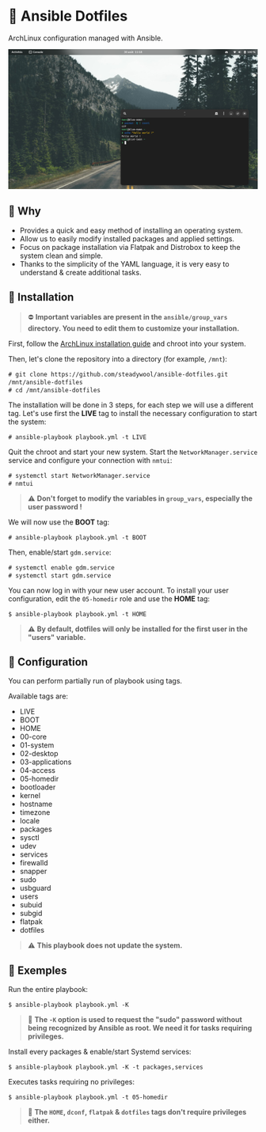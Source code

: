 # 🌸 Ansible Dotfiles

ArchLinux configuration managed with Ansible.

![](src/screenshot.png)

## 🛁 Why

- Provides a quick and easy method of installing an operating system.
- Allow us to easily modify installed packages and applied settings.
- Focus on package installation via Flatpak and Distrobox to keep the system clean and simple.
- Thanks to the simplicity of the YAML language, it is very easy to understand & create additional tasks.

## 🚀 Installation

> ⛔ **Important variables are present in the `ansible/group_vars` directory. You need to edit them to customize your installation.**

First, follow the [ArchLinux installation guide](https://wiki.archlinux.org/title/Installation_guide) and chroot into your system.

Then, let's clone the repository into a directory (for example, `/mnt`):
```
# git clone https://github.com/steadywool/ansible-dotfiles.git /mnt/ansible-dotfiles
# cd /mnt/ansible-dotfiles
```

The installation will be done in 3 steps, for each step we will use a different tag.
Let's use first the **LIVE** tag to install the necessary configuration to start the system:
```
# ansible-playbook playbook.yml -t LIVE
```

Quit the chroot and start your new system.
Start the `NetworkManager.service` service and configure your connection with `nmtui`:
```
# systemctl start NetworkManager.service
# nmtui
```

> ⚠️  **Don't forget to modify the variables in `group_vars`, especially the user password !**

We will now use the **BOOT** tag:
```
# ansible-playbook playbook.yml -t BOOT
```

Then, enable/start `gdm.service`:
```
# systemctl enable gdm.service
# systemctl start gdm.service
```

You can now log in with your new user account.
To install your user configuration, edit the `05-homedir` role and use the **HOME** tag:
```
$ ansible-playbook playbook.yml -t HOME
```

> ⚠️  **By default, dotfiles will only be installed for the first user in the "users" variable.**

## 🔧 Configuration

You can perform partially run of playbook using tags.

Available tags are:
- LIVE
- BOOT
- HOME
- 00-core
- 01-system
- 02-desktop
- 03-applications
- 04-access
- 05-homedir
- bootloader
- kernel
- hostname
- timezone
- locale
- packages
- sysctl
- udev
- services
- firewalld
- snapper
- sudo
- usbguard
- users
- subuid
- subgid
- flatpak
- dotfiles

> ⚠️  **This playbook does not update the system.**

## 📕 Exemples

Run the entire playbook:
```
$ ansible-playbook playbook.yml -K
```

> 📌 **The `-K` option is used to request the "sudo" password without being recognized by Ansible as root. We need it for tasks requiring privileges.**

Install every packages & enable/start Systemd services:
```
$ ansible-playbook playbook.yml -K -t packages,services
```

Executes tasks requiring no privileges:
```
$ ansible-playbook playbook.yml -t 05-homedir
```

> 📌 **The `HOME`, `dconf`, `flatpak` & `dotfiles` tags don't require privileges either.**
